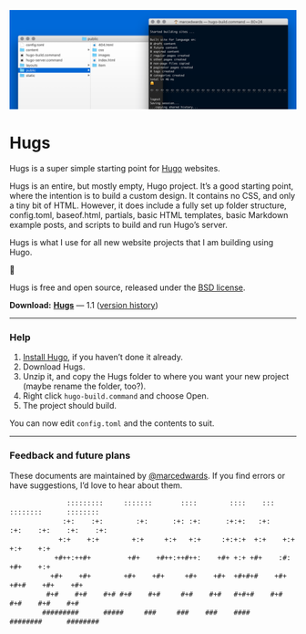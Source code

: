 ![](Help/images/hugs-hero.png)

# Hugs

Hugs is a super simple starting point for [Hugo](http://gohugo.io) websites.

Hugs is an entire, but mostly empty, Hugo project. It’s a good starting point, where the intention is to build a custom design. It contains no CSS, and only a tiny bit of HTML. However, it does include a fully set up folder structure, config.toml, baseof.html, partials, basic HTML templates, basic Markdown example posts, and scripts to build and run Hugo’s server.

Hugs is what I use for all new website projects that I am building using Hugo.

🤗

Hugs is free and open source, released under the [BSD license](https://github.com/bjango/Hugs/blob/master/Help/License.md).

**Download:** **[Hugs](https://github.com/bjango/Hugs/archive/master.zip)** — 1.1 ([version history](https://github.com/bjango/Hugs/blob/master/Help/Version%20History.md))

-----

### Help

1. [Install Hugo](http://gohugo.io/getting-started/quick-start/), if you haven’t done it already.
2. Download Hugs.
3. Unzip it, and copy the Hugs folder to where you want your new project (maybe rename the folder, too?).
4. Right click `hugo-build.command` and choose Open.
5. The project should build.

You can now edit `config.toml` and the contents to suit.

-----

### Feedback and future plans

These documents are maintained by [@marcedwards](https://twitter.com/marcedwards). If you find errors or have suggestions, I’d love to hear about them.

```
              :::::::::     :::::::       ::::        ::::    :::     ::::::::      :::::::: 
             :+:    :+:        :+:      :+: :+:      :+:+:   :+:    :+:    :+:    :+:    :+: 
            +:+    +:+        +:+     +:+   +:+     :+:+:+  +:+    +:+           +:+    +:+  
           +#++:++#+         +#+    +#++:++#++:    +#+ +:+ +#+    :#:           +#+    +:+   
          +#+    +#+        +#+    +#+     +#+    +#+  +#+#+#    +#+   +#+#    +#+    +#+    
         #+#    #+#    #+# #+#    #+#     #+#    #+#   #+#+#    #+#    #+#    #+#    #+#     
        #########      #####     ###     ###    ###    ####     ########      ######## 
```